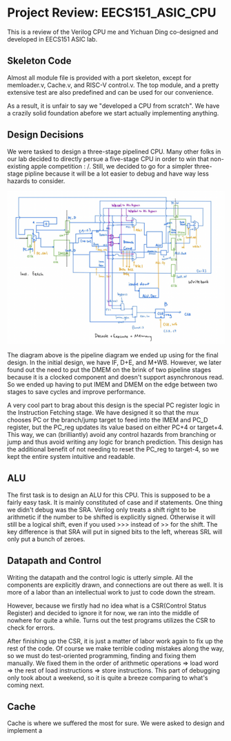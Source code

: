 # Project Review: EECS151_ASIC_CPU

This is a review of the Verilog CPU me and Yichuan Ding co-designed and developed in EECS151 ASIC lab.

## Skeleton Code

Almost all module file is provided with a port skeleton, except for memloader.v, Cache.v, and RISC-V control.v. The top module, and a pretty extensive test are also predefined and can be used for our convenience.

As a result, it is unfair to say we "developed a CPU from scratch". We have a crazily solid foundation abefore we start actually implementing anything. 

## Design Decisions

We were tasked to design a three-stage pipelined CPU. Many other folks in our lab decided to directly persue a five-stage CPU in order to win that non-existing apple competition : /. Still, we decided to go for a simpler three-stage pipline because it will be a lot easier to debug and have way less hazards to consider.

![pipelinediagram](img/pipelinediagram.png)

The diagram above is the pipeline diagram we ended up using for the final design. In the initial design, we have IF, D+E, and M+WB. However, we later found out the need to put the DMEM on the brink of two pipeline stages because it is a clocked component and doesn't support asynchronous read. So we ended up having to put IMEM and DMEM on the edge between two stages to save cycles and improve performance.

A very cool part to brag about this design is the special PC register logic in the Instruction Fetching stage. We have designed it so that the mux chooses PC or the branch/jump target to feed into the IMEM and PC_D register, but the PC_reg updates its value based on either PC+4 or target+4. This way, we can (brilliantly) avoid any control hazards from branching or jump and thus avoid writing any logic for branch prediction. This design has the additional benefit of not needing to reset the PC_reg to target-4, so we kept the entire system intuitive and readable.

## ALU

The first task is to design an ALU for this CPU. This is supposed to be a fairly easy task. It is mainly constituted of case and if statements. One thing we didn't debug was the SRA. Verilog only treats a shift right to be arithmetic if the number to be shifted is explicitly signed. Otherwise it will still be a logical shift, even if you used >>> instead of >> for the shift. The key difference is that SRA will put in signed bits to the left, whereas SRL will only put a bunch of zeroes. 

## Datapath and Control

Writing the datapath and the control logic is utterly simple. All the components are explicitly drawn, and connections are out there as well. It is more of a labor than an intellectual work to just to code down the stream. 

However, because we firstly had no idea what is a CSR(Control Status Register) and decided to ignore it for now, we ran into the middle of nowhere for quite a while. Turns out the test programs utilizes the CSR to check for errors. 

After finishing up the CSR, it is just a matter of labor work again to fix up the rest of the code. Of course we make terrible coding mistakes along the way, so we must do test-oriented programming, finding and fixing them manually. We fixed them in the order of arithmetic operations => load word => the rest of load instructions => store instructions. This part of debugging only took about a weekend, so it is quite a breeze comparing to what's coming next.

## Cache

Cache is where we suffered the most for sure. We were asked to design and implement a 